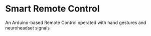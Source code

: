 Smart Remote Control
====================

An Arduino-based Remote Control operated with hand gestures and neuroheadset signals

